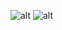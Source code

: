 ![alt](http://www.snu.ac.kr/webdata/boards/enmedia/65da03fbe822bf23d07dbf313349e4cd.jpg)
![alt](http://img.ichannela.com/IMAGE/M16/2014/02/02/60529415.2-60529414.2.jpg?rev=1)
